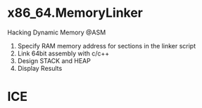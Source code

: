 # x86_64.MemoryLinker

Hacking Dynamic Memory @ASM

1. Specify RAM memory address for sections in the linker script 
2. Link 64bit assembly with c/c++
3. Design STACK and HEAP
4. Display Results

# ICE
